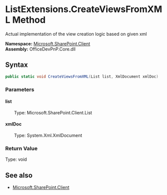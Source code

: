 # ListExtensions.CreateViewsFromXML Method  
Actual implementation of the view creation logic based on given xml  

**Namespace:** [Microsoft.SharePoint.Client](Microsoft.SharePoint.Client.md)  
**Assembly:** OfficeDevPnP.Core.dll  
## Syntax
```C#
public static void CreateViewsFromXML(List list, XmlDocument xmlDoc)
```
### Parameters
#### list  
&emsp;&emsp;Type: Microsoft.SharePoint.Client.List  

#### xmlDoc  
&emsp;&emsp;Type: System.Xml.XmlDocument  

### Return Value
Type: void  

## See also
- [Microsoft.SharePoint.Client](Microsoft.SharePoint.Client.md)
